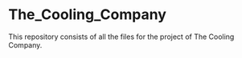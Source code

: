 # The_Cooling_Company
This repository consists of all the files for the project of The Cooling Company.
